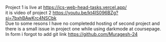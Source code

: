 Project 1 is live at https://ics-web-head-tasks.vercel.app/<br>
it is video of project 2 https://youtu.be/kt4IS096BZg?si=7bxhBAwKrc4NSCbk
<br>Due to some resons I have no completedd hosting of second project and there is a small issue in project one while using darkmode at coursepage.
<BR> In form i forgot to add git link https://github.com/Muragesh-24
